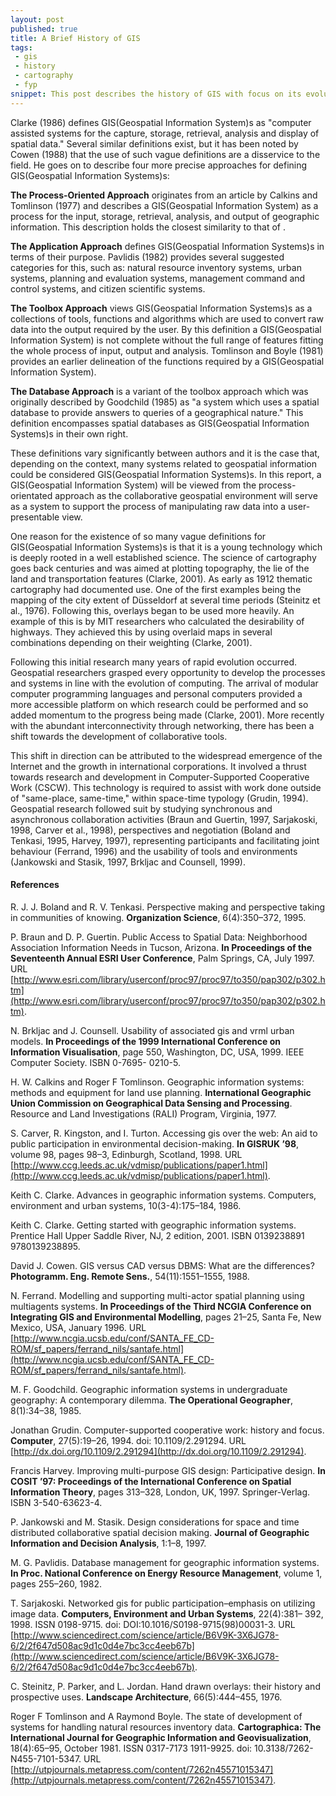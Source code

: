 ```yaml
---
layout: post
published: true
title: A Brief History of GIS
tags:
 - gis
 - history
 - cartography
 - fyp
snippet: This post describes the history of GIS with focus on its evolution towards supporting collaborative engineering.
---
```


Clarke (1986) defines GIS(Geospatial Information System)s as "computer assisted systems for the capture, storage, retrieval, analysis and display of spatial data." Several similar definitions exist, but it has been noted by Cowen (1988) that the use of such vague definitions are a disservice to the field. He goes on to describe four more precise approaches for defining GIS(Geospatial Information Systems)s:

**The Process-Oriented Approach** originates from an article by Calkins and Tomlinson (1977) and describes a GIS(Geospatial Information System) as a process for the input, storage, retrieval, analysis, and output of geographic information. This description holds the closest similarity to that of .

**The Application Approach** defines GIS(Geospatial Information Systems)s in terms of their purpose. Pavlidis (1982) provides several suggested categories for this, such as: natural resource inventory systems, urban systems, planning and evaluation systems, management command and control systems, and citizen scientific systems.

**The Toolbox Approach** views GIS(Geospatial Information Systems)s as a collections of tools, functions and algorithms which are used to convert raw data into the output required by the user. By this definition a GIS(Geospatial Information System) is not complete without the full range of features fitting the whole process of input, output and analysis. Tomlinson and Boyle (1981) provides an earlier delineation of the functions required by a GIS(Geospatial Information System).

**The Database Approach** is a variant of the toolbox approach which was originally described by Goodchild (1985) as "a system which uses a spatial database to provide answers to queries of a geographical nature." This definition encompasses spatial databases as GIS(Geospatial Information Systems)s in their own right.

These definitions vary significantly between authors and it is the case that, depending on the context, many systems related to geospatial information could be considered GIS(Geospatial Information Systems)s. In this report, a GIS(Geospatial Information System) will be viewed from the process-orientated approach as the collaborative geospatial environment will serve as a system to support the process of manipulating raw data into a user-presentable view.

One reason for the existence of so many vague definitions for GIS(Geospatial Information Systems)s is that it is a young technology which is deeply rooted in a well established science. The science of cartography goes back centuries and was aimed at plotting topography, the lie of the land and transportation features (Clarke, 2001). As early as 1912 thematic cartography had documented use. One of the first examples being the mapping of the city extent of Düsseldorf at several time periods (Steinitz et al., 1976). Following this, overlays began to be used more heavily. An example of this is by MIT researchers who calculated the desirability of highways. They achieved this by using overlaid maps in several combinations depending on their weighting (Clarke, 2001).

Following this initial research many years of rapid evolution occurred. Geospatial researchers grasped every opportunity to develop the processes and systems in line with the evolution of computing. The arrival of modular computer programming languages and personal computers provided a more accessible platform on which research could be performed and so added momentum to the progress being made (Clarke, 2001). More recently with the abundant interconnectivity through networking, there has been a shift towards the development of collaborative tools.

This shift in direction can be attributed to the widespread emergence of the Internet and the growth in international corporations. It involved a thrust towards research and development in Computer-Supported Cooperative Work (CSCW). This technology is required to assist with work done outside of "same-place, same-time," within space-time typology (Grudin, 1994). Geospatial research followed suit by studying synchronous and asynchronous collaboration activities (Braun and Guertin, 1997, Sarjakoski, 1998, Carver et al., 1998), perspectives and negotiation (Boland and Tenkasi, 1995, Harvey, 1997), representing participants and facilitating joint behaviour (Ferrand, 1996) and the usability of tools and environments (Jankowski and Stasik, 1997, Brkljac and Counsell, 1999).

#### References

R. J. J. Boland and R. V. Tenkasi. Perspective making and perspective taking in communities of knowing. __Organization Science__, 6(4):350–372, 1995.

P. Braun and D. P. Guertin. Public Access to Spatial Data: Neighborhood Association Information Needs in Tucson, Arizona. __In Proceedings of the Seventeenth Annual ESRI User Conference__, Palm Springs, CA, July 1997. URL [http://www.esri.com/library/userconf/proc97/proc97/to350/pap302/p302.htm](http://www.esri.com/library/userconf/proc97/proc97/to350/pap302/p302.htm).

N. Brkljac and J. Counsell. Usability of associated gis and vrml urban models. __In Proceedings of the 1999 International Conference on Information Visualisation__, page 550, Washington, DC, USA, 1999. IEEE Computer Society. ISBN 0-7695- 0210-5.

H. W. Calkins and Roger F Tomlinson. Geographic information systems: methods and equipment for land use planning. __International Geographic Union Commission on Geographical Data Sensing and Processing__. Resource and Land Investigations (RALI) Program, Virginia, 1977.

S. Carver, R. Kingston, and I. Turton. Accessing gis over the web: An aid to public participation in environmental decision-making. __In GISRUK ’98__, volume 98, pages 98–3, Edinburgh, Scotland, 1998. URL [http://www.ccg.leeds.ac.uk/vdmisp/publications/paper1.html](http://www.ccg.leeds.ac.uk/vdmisp/publications/paper1.html).

Keith C. Clarke. Advances in geographic information systems. Computers, environment and urban systems, 10(3-4):175–184, 1986.

Keith C. Clarke. Getting started with geographic information systems. Prentice Hall Upper Saddle River, NJ, 2 edition, 2001. ISBN 0139238891 9780139238895.

David J. Cowen. GIS versus CAD versus DBMS: What are the differences? __Photogramm. Eng. Remote Sens.__, 54(11):1551–1555, 1988.

N. Ferrand. Modelling and supporting multi-actor spatial planning using multiagents systems. __In Proceedings of the Third NCGIA Conference on Integrating GIS and Environmental Modelling__, pages 21–25, Santa Fe, New Mexico, USA, January 1996. URL [http://www.ncgia.ucsb.edu/conf/SANTA_FE_CD-ROM/sf_papers/ferrand_nils/santafe.html](http://www.ncgia.ucsb.edu/conf/SANTA_FE_CD-ROM/sf_papers/ferrand_nils/santafe.html).

M. F. Goodchild. Geographic information systems in undergraduate geography: A contemporary dilemma. __The Operational Geographer__, 8(1):34–38, 1985.

Jonathan Grudin. Computer-supported cooperative work: history and focus. __Computer__, 27(5):19–26, 1994. doi: 10.1109/2.291294. URL [http://dx.doi.org/10.1109/2.291294](http://dx.doi.org/10.1109/2.291294).

Francis Harvey. Improving multi-purpose GIS design: Participative design. __In COSIT ’97: Proceedings of the International Conference on Spatial Information Theory__, pages 313–328, London, UK, 1997. Springer-Verlag. ISBN 3-540-63623-4.

P. Jankowski and M. Stasik. Design considerations for space and time distributed collaborative spatial decision making. __Journal of Geographic Information and Decision Analysis__, 1:1–8, 1997.

M. G. Pavlidis. Database management for geographic information systems. __In Proc. National Conference on Energy Resource Management__, volume 1, pages 255–260, 1982.

T. Sarjakoski.    Networked gis for public participation–emphasis on utilizing image data. __Computers, Environment and Urban Systems__, 22(4):381– 392, 1998.     ISSN 0198-9715.      doi: DOI:10.1016/S0198-9715(98)00031-3. URL [http://www.sciencedirect.com/science/article/B6V9K-3X6JG78-6/2/2f647d508ac9d1c0d4e7bc3cc4eeb67b](http://www.sciencedirect.com/science/article/B6V9K-3X6JG78-6/2/2f647d508ac9d1c0d4e7bc3cc4eeb67b).

C. Steinitz, P. Parker, and L. Jordan. Hand drawn overlays: their history and prospective uses. __Landscape Architecture__, 66(5):444–455, 1976.

Roger F Tomlinson and A Raymond Boyle. The state of development of systems for handling natural resources inventory data. __Cartographica: The International Journal for Geographic Information and Geovisualization__, 18(4):65–95, October 1981. ISSN 0317-7173 1911-9925. doi: 10.3138/7262-N455-7101-5347. URL [http://utpjournals.metapress.com/content/7262n45571015347](http://utpjournals.metapress.com/content/7262n45571015347).
